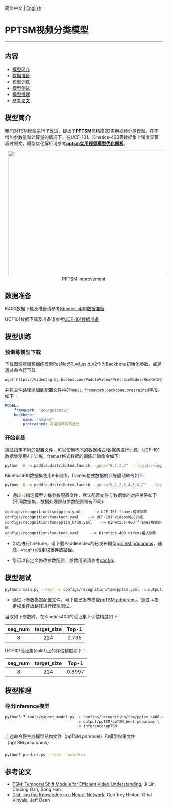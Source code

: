 简体中文 | [English](../../../en/model_zoo/recognition/pp-tsm.md)

# PPTSM视频分类模型

---
## 内容

- [模型简介](#模型简介)
- [数据准备](#数据准备)
- [模型训练](#模型训练)
- [模型测试](#模型测试)
- [模型推理](#模型推理)
- [参考论文](#参考论文)


## 模型简介

我们对[TSM模型](./tsm.md)进行了改进，提出了**PPTSM**高精度2D实用视频分类模型。在不增加参数量和计算量的情况下，在UCF-101、Kinetics-400等数据集上精度显著超过原文。模型优化解析请参考[**pptsm实用视频模型优化解析**](https://github.com/PaddlePaddle/PaddleVideo/blob/main/docs/zh-CN/tutorials/pp-tsm.md)。

<p align="center">
<img src="../../../images/acc_vps.jpeg" height=400 width=650 hspace='10'/> <br />
PPTSM improvement
</p>


## 数据准备

K400数据下载及准备请参考[Kinetics-400数据准备](../../dataset/k400.md)

UCF101数据下载及准备请参考[UCF-101数据准备](../../dataset/ucf101.md)


## 模型训练

### 预训练模型下载

下载图像蒸馏预训练模型[ResNet50_vd_ssld_v2](https://videotag.bj.bcebos.com/PaddleVideo/PretrainModel/ResNet50_vd_ssld_v2_pretrained.pdparams)作为Backbone初始化参数，或是通过命令行下载

```bash
wget https://videotag.bj.bcebos.com/PaddleVideo/PretrainModel/ResNet50_vd_ssld_v2_pretrained.pdparams
```

并将文件路径添加到配置文件中的`MODEL.framework.backbone.pretrained`字段，如下：

```yaml
MODEL:
    framework: "Recognizer2D"
    backbone:
        name: "ResNet"
        pretrained: 将路径填写到此处
```

### 开始训练

通过指定不同的配置文件，可以使用不同的数据格式/数据集进行训练，UCF-101数据集使用4卡训练，frames格式数据的训练启动命令如下:

```bash
python -B -m paddle.distributed.launch --gpus="0,1,2,3"  --log_dir=log_pptsm  main.py  --validate -c configs/recognition/tsm/pptsm.yaml
```

Kinetics400数据集使用8卡训练，frames格式数据的训练启动命令如下:

```bash
python -B -m paddle.distributed.launch --gpus="0,1,2,3,4,5,6,7"  --log_dir=log_pptsm  main.py  --validate -c configs/recognition/tsm/pptsm_k400.yaml
```

- 通过`-c`指定模型训练参数配置文件，默认配置文件与数据集的对应关系如下(不同数据集，数据处理部分参数配置稍有不同):

```
configs/recognition/tsm/pptsm.yaml     --> UCF-101 frames格式训练
configs/recognition/tsm/todo.yaml    --> UCF-101 videos格式训练
configs/recognition/tsm/pptsm_k400.yaml   --> Kinetics-400 frames格式训练
configs/recognition/tsm/todo.yaml     --> Kinetics-400 videos格式训练
```

- 如若进行finetune，请下载PaddleVideo的已发布模型[ppTSM.pdparams](https://videotag.bj.bcebos.com/PaddleVideo/ppTSM/ppTSM.pdparams)，通过`--weights`指定权重存放路径。 

- 您可以自定义修改参数配置，参数用法请参考[config](../../tutorials/config.md)。


## 模型测试

```bash
python3 main.py --test -c configs/recognition/tsm/pptsm.yaml -w output/ppTSM/ppTSM_best.pdparams
```

- 通过`-c`参数指定配置文件，可下载已发布模型[ppTSM.pdparams](https://videotag.bj.bcebos.com/PaddleVideo/ppTSM/ppTSM.pdparams)，通过`-w`指定权重存放路径进行模型测试。


当取如下参数时，在Kinetics400的验证集下评估精度如下:

| seg\_num | target\_size | Top-1 |
| :------: | :----------: | :----: |
| 8 | 224 | 0.735 |

UCF101验证集(split1)上的评估精度如下：

| seg\_num | target\_size | Top-1 |
| :------: | :----------: | :----: |
| 8 | 224 | 0.8997 |

## 模型推理

### 导出inference模型

```bash
python3.7 tools/export_model.py -c configs/recognition/tsm/pptsm_k400.yaml \
                                -p output/ppTSM/ppTSM_best.pdparams \
                                -o inference/ppTSM
```

上述命令将生成模型结构文件（ppTSM.pdmodel）和模型权重文件（ppTSM.pdiparams）

### 

```bash
python3 predict.py --test --weights=
```

## 参考论文

- [TSM: Temporal Shift Module for Efficient Video Understanding](https://arxiv.org/pdf/1811.08383.pdf), Ji Lin, Chuang Gan, Song Han
- [Distilling the Knowledge in a Neural Network](https://arxiv.org/abs/1503.02531), Geoffrey Hinton, Oriol Vinyals, Jeff Dean
